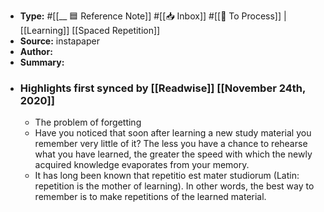 - **Type:** #[[__ 🟦  Reference Note]] #[[📥 Inbox]] #[[📝 To Process]] | [[Learning]] [[Spaced Repetition]]
- **Source:**  instapaper
- **Author:**
- **Summary:**
- ### Highlights first synced by [[Readwise]] [[November 24th, 2020]]
    - The problem of forgetting 
    - Have you noticed that soon after learning a new study material you remember very little of it? The less you have a chance to rehearse what you have learned, the greater the speed with which the newly acquired knowledge evaporates from your memory. 
    - It has long been known that repetitio est mater studiorum (Latin: repetition is the mother of learning). In other words, the best way to remember is to make repetitions of the learned material. 
